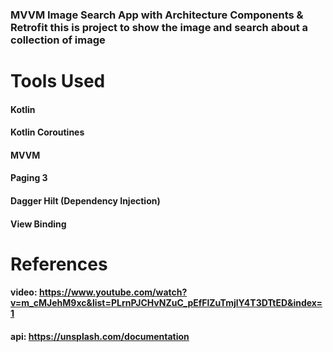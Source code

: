 ### MVVM Image Search App with Architecture Components & Retrofit this is project to show the image and search about a collection of image

# Tools Used
#### Kotlin
#### Kotlin Coroutines
#### MVVM
#### Paging 3
#### Dagger Hilt (Dependency Injection)
#### View Binding

# References
#### video: https://www.youtube.com/watch?v=m_cMJehM9xc&list=PLrnPJCHvNZuC_pEfFlZuTmjlY4T3DTtED&index=1
#### api: https://unsplash.com/documentation




